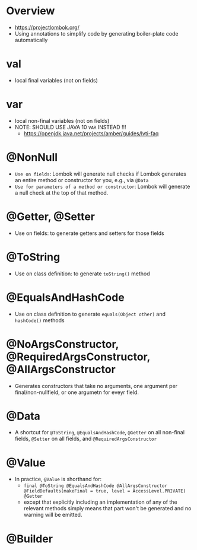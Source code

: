 # Overview

- https://projectlombok.org/
- Using annotations to simplify code by generating boiler-plate code
  automatically

# val

- local final variables (not on fields)

# var

- local non-final variables (not on fields)
- NOTE: SHOULD USE JAVA 10 `VAR` INSTEAD !!!
    + https://openjdk.java.net/projects/amber/guides/lvti-faq

# @NonNull

- `Use on fields`: Lombok will generate null checks if Lombok generates an
  entire method or constructor for you, e.g., via `@Data`
- `Use for parameters of a method or constructor`: Lombok will generate a
  null check at the top of that method.

# @Getter, @Setter

- Use on fields: to generate getters and setters for those fields

# @ToString

- Use on class definition: to generate `toString()` method

# @EqualsAndHashCode

- Use on class definition to generate `equals(Object other)` and
  `hashCode()` methods

# @NoArgsConstructor, @RequiredArgsConstructor, @AllArgsConstructor

- Generates constructors that take no arguments, one argument per
  final/non-nullfield, or one argumetn for eveyr field.

# @Data

- A shortcut for `@ToString`, `@EqualsAndHashCode`, `@Getter` on all
  non-final fields, `@Setter` on all fields, and
  `@RequiredArgsConstructor`

# @Value

- In practice, `@Value` is shorthand for:
    + `final @ToString @EqualsAndHashCode @AllArgsConstructor @FieldDefaults(makeFinal = true, level = AccessLevel.PRIVATE) @Getter`
    +  except that explicitly including an implementation of any of the
      relevant methods simply means that part won't be generated and no
      warning will be emitted.

# @Builder

